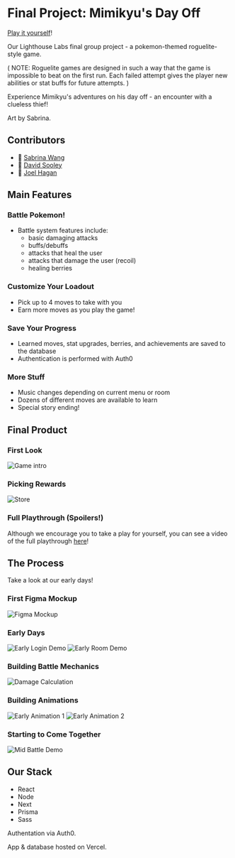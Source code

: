 # Final Project: Mimikyu's Day Off

[Play it yourself](https://mimikyus-day-off.vercel.app/)!

Our Lighthouse Labs final group project - a pokemon-themed roguelite-style game.

( NOTE: Roguelite games are designed in such a way that the game is impossible to beat on the first run. Each failed attempt gives the player new abilities or stat buffs for future attempts. )

Experience Mimikyu's adventures on his day off - an encounter with a clueless thief!

Art by Sabrina.

## Contributors

- 🌸 [Sabrina Wang](https://github.com/penguinboots)
- 🗿 [David Sooley](https://github.com/DASitby)
- 👻 [Joel Hagan](https://github.com/Jagan-creator)

## Main Features

### Battle Pokemon!
- Battle system features include: 
    - basic damaging attacks
    - buffs/debuffs
    - attacks that heal the user
    - attacks that damage the user (recoil)
    - healing berries

### Customize Your Loadout
- Pick up to 4 moves to take with you
- Earn more moves as you play the game!

### Save Your Progress
- Learned moves, stat upgrades, berries, and achievements are saved to the database
- Authentication is performed with Auth0

### More Stuff
- Music changes depending on current menu or room
- Dozens of different moves are available to learn
- Special story ending!

## Final Product

### First Look
![Game intro](docs/new_account_play.gif)

### Picking Rewards
![Store](docs/new_account_store.gif)

### Full Playthrough (Spoilers!)

Although we encourage you to take a play for yourself, you can see a video of the full playthrough [here](https://www.youtube.com/watch?v=5-yLM4PeajA)!

## The Process

Take a look at our early days!

### First Figma Mockup
![Figma Mockup](docs/first_mockup.png)

### Early Days
![Early Login Demo](docs/demo_1.gif)
![Early Room Demo](docs/demo_2.gif)

### Building Battle Mechanics
![Damage Calculation](docs/battle_1.gif)

### Building Animations
![Early Animation 1](docs/battle_2.gif)
![Early Animation 2](docs/battle_3.gif)

### Starting to Come Together
![Mid Battle Demo](docs/demo_3.gif)

## Our Stack

- React
- Node
- Next
- Prisma
- Sass

Authentation via Auth0.

App & database hosted on Vercel.
